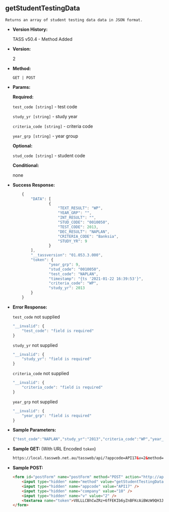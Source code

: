 **getStudentTestingData**
----
	Returns an array of student testing data data in JSON format.

* **Version History:**

	TASS v50.4 - Method Added

* **Version:**

	2

* **Method:**

	`GET | POST`

* **Params:**

	**Required:**

	`test_code [string]` - test code

	`study_yr [string]` - study year

	`criteria_code [string]` - criteria code

	`year_grp [string]` - year group

	**Optional:**

	`stud_code [string]` - student code

	**Conditional:**

	none

* **Success Response:**

	```javascript
		{
			"DATA": [
					{
						"TEXT_RESULT": "WP",
						"YEAR_GRP": "",
						"INT_RESULT": "",
						"STUD_CODE": "0010050",
						"TEST_CODE": 2013,
						"DEC_RESULT": "NAPLAN",
						"CRITERIA_CODE": "Banksia",
						"STUDY_YR": 9
					}
			],
			"__tassversion": "01.053.3.000",
			"token": {
					"year_grp": 9,
					"stud_code": "0010050",
					"test_code": "NAPLAN",
					"timestamp": "{ts '2021-01-22 16:39:53'}",
					"criteria_code": "WP",
					"study_yr": 2013
			}
		}
	```

* **Error Response:**

	`test_code` not supplied
	```javascript
	"__invalid": {
		"test_code": "field is required"
	}
	```

	`study_yr` not supplied
	```javascript
	"__invalid": {
		"study_yr": "field is required"
	}
	```

	`criteria_code` not supplied
	```javascript
	"__invalid": {
		"criteria_code": "field is required"
	}
	```

	`year_grp` not supplied
	```javascript
	"__invalid": {
		"year_grp": "field is required"
	}
	```

* **Sample Parameters:**

	```javascript
	{"test_code":"NAPLAN","study_yr":"2013","criteria_code":"WP","year_grp":"9","stud_code":"0010050"}
	```

* **Sample GET:** (With URL Encoded `token`)

	```HTML
	https://local.tassweb.net.au/tassweb/api/?appcode=API17&v=2&method=getStudentTestingData&token=V8LLLCBhCwZRz%2B6fFEKIb6yZnBFKcAiBWzW9QH3Ja2w%3D&company=10
	```

* **Sample POST:**

	```HTML
	<form id="postForm" name="postForm" method="POST" action="http://api.tasscloud.com.au/tassweb/api/">
		<input type="hidden" name="method" value="getStudentTestingData" />
		<input type="hidden" name="appcode" value="API17" />
		<input type="hidden" name="company" value="10" />
		<input type="hidden" name="v" value="2" />
		<textarea name="token">V8LLLCBhCwZRz+6fFEKIb6yZnBFKcAiBWzW9QH3Ja2w=</textarea>
	</form>
	```
